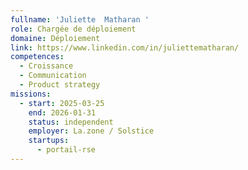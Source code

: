 ```yaml
---
fullname: 'Juliette  Matharan '
role: Chargée de déploiement
domaine: Déploiement
link: https://www.linkedin.com/in/juliettematharan/
competences:
  - Croissance
  - Communication
  - Product strategy
missions:
  - start: 2025-03-25
    end: 2026-01-31
    status: independent
    employer: La.zone / Solstice
    startups:
      - portail-rse
---
```

